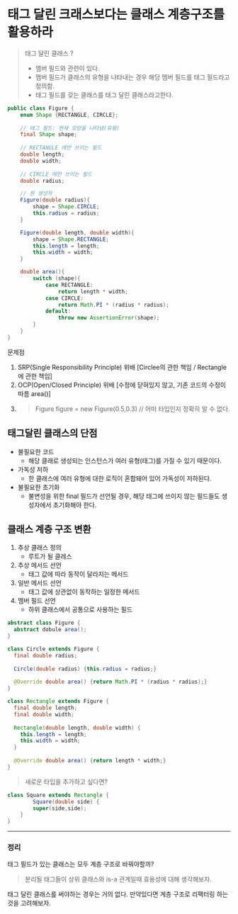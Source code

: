 # 태그 달린 크래스보다는 클래스 계층구조를 활용하라

> 태그 달린 클래스 ? 
> - 멤버 필드와 관련이 있다.
> - 멤버 필드가 클래스의 유형을 나타내는 경우 해당 멤버 필드를 태그 필드라고 정의함.
> - 태그 필드를 갖는 클래스를 태그 달린 클래스라고한다.

```java
public class Figure {
    enum Shape {RECTANGLE, CIRCLE};
    
    // 태그 필드: 현재 모양을 나타냄(유형)
    final Shape shape;
    
    // RECTANGLE 에만 쓰이는 필드
    double length;
    double width;
    
    // CIRCLE 에만 쓰이는 필드
    double radius;

    // 원 생성자
    Figure(double radius){
        shape = Shape.CIRCLE;
        this.radius = radius;
    }

    Figure(double length, double width){
        shape = Shape.RECTANGLE;
        this.length = length;
        this.width = width;
    }

    double area(){
        switch (shape){
            case RECTANGLE:
                return length * width;
            case CIRCLE:
                return Math.PI * (radius * radius);
            default:
                throw new AssertionError(shape);
        }
    }
}
```
문제점
1. SRP(Single Responsibility Principle) 위배 [Circlee의 관한 책임 / Rectangle에 관한 책임]
2. OCP(Open/Closed Principle) 위배 [수정에 닫혀있지 않고, 기존 코드의 수정이 따름 area()]
3. > Figure figure = new Figure(0.5,0.3) // 어떠 타입인지 정확히 알 수 없다.

## 태그달린 클래스의 단점
- 불필요한 코드
  - 해당 클래로 생성되는 인스턴스가 여러 유형(태그)를 가질 수 있기 때문이다.
- 가독성 저하
  - 한 클래스에 여러 유형에 대한 로직이 혼합돼어 있어 가독성이 저하된다.
- 불필요한 초기화
  - 불변성을 위한 final 필드가 선언될 경우, 해당 태그에 쓰이지 않는 필드들도 생성자에서 초기화해야 한다.

## 클래스 계층 구조 변환
1. 추상 클래스 정의
   - 루트가 될 클레스
2. 추상 메서드 선언
   - 태그 값에 따라 동작이 달라지는 메서드
3. 일반 메서드 선언
   - 태그 값에 상관없이 동작하는 일정한 메서드
4. 멤버 필드 선언
   - 하위 클래스에서 공통으로 사용하는 필드

```java
abstract class Figure {
  abstract dobule area(); 
}

class Circle extends Figure {
  final double radius;
  
  Circle(double radius) {this.radius = radius;}
  
  @Override double area() {return Math.PI * (radius * radius);}
}

class Rectangle extends Figure {
  final double length;
  final double width;
  
  Rectangle(double length, double width) {
    this.length = length;
    this.width = width;
  }
  
  @Override double area() {return length * width;}
}
```

> 새로운 타입을 추가하고 싶다면?
```java
class Square extends Rectangle {
        Square(double side) {
        super(side,side);
    }
}
```

***
### 정리
태그 필드가 있는 클래스는 모두 계층 구조로 바꿔야할까?  
> 분리될 태그들이 상위 클래스와 is-a 관계일때 효용성에 대해 생각해보자.

태그 달린 클래스를 써야하는 경우는 거의 없다.
만약있다면 계층 구조로 리팩터링 하는 것을 고려해보자.